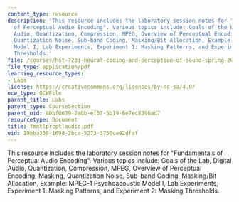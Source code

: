 ```yaml
---
content_type: resource
description: 'This resource includes the laboratory session notes for "Fundamentals
  of Perceptual Audio Encoding". Various topics include: Goals of the Lab, Digital
  Audio, Quantization, Compression, MPEG, Overview of Perceptual Encoding, Masking,
  Quantization Noise, Sub-band Coding, Masking/Bit Allocation, Example: MPEG-1 Psychoacoustic
  Model I, Lab Experiments, Experiment 1: Masking Patterns, and Experiment 2: Masking
  Thresholds.'
file: /courses/hst-723j-neural-coding-and-perception-of-sound-spring-2005/19bba33816982bca52733750ce92dfaf_fmntlprcptlaudio.pdf
file_type: application/pdf
learning_resource_types:
- Labs
license: https://creativecommons.org/licenses/by-nc-sa/4.0/
ocw_type: OCWFile
parent_title: Labs
parent_type: CourseSection
parent_uid: 40bf0679-2a0b-ef67-5b19-6e7ec8396ad7
resourcetype: Document
title: fmntlprcptlaudio.pdf
uid: 19bba338-1698-2bca-5273-3750ce92dfaf
---
```

This resource includes the laboratory session notes for "Fundamentals of Perceptual Audio Encoding". Various topics include: Goals of the Lab, Digital Audio, Quantization, Compression, MPEG, Overview of Perceptual Encoding, Masking, Quantization Noise, Sub-band Coding, Masking/Bit Allocation, Example: MPEG-1 Psychoacoustic Model I, Lab Experiments, Experiment 1: Masking Patterns, and Experiment 2: Masking Thresholds.